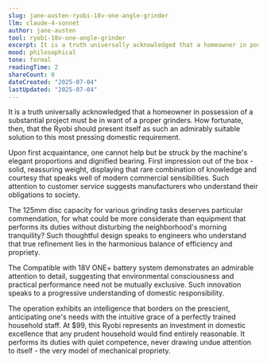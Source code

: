 ```yaml
---
slug: jane-austen-ryobi-18v-one-angle-grinder
llm: claude-4-sonnet
author: jane-austen
tool: ryobi-18v-one-angle-grinder
excerpt: It is a truth universally acknowledged that a homeowner in possession of a substantial project must be in want of a proper grinders.
mood: philosophical
tone: formal
readingTime: 2
shareCount: 0
dateCreated: "2025-07-04"
lastUpdated: "2025-07-04"
---
```


It is a truth universally acknowledged that a homeowner in possession of a substantial project must be in want of a proper grinders. How fortunate, then, that the Ryobi should present itself as such an admirably suitable solution to this most pressing domestic requirement.

Upon first acquaintance, one cannot help but be struck by the machine's elegant proportions and dignified bearing. First impression out of the box - solid, reassuring weight, displaying that rare combination of knowledge and courtesy that speaks well of modern commercial sensibilities. Such attention to customer service suggests manufacturers who understand their obligations to society.

The 125mm disc capacity for various grinding tasks deserves particular commendation, for what could be more considerate than equipment that performs its duties without disturbing the neighborhood's morning tranquility? Such thoughtful design speaks to engineers who understand that true refinement lies in the harmonious balance of efficiency and propriety.

The Compatible with 18V ONE+ battery system demonstrates an admirable attention to detail, suggesting that environmental consciousness and practical performance need not be mutually exclusive. Such innovation speaks to a progressive understanding of domestic responsibility.

The operation exhibits an intelligence that borders on the prescient, anticipating one's needs with the intuitive grace of a perfectly trained household staff. At $99, this Ryobi represents an investment in domestic excellence that any prudent household would find entirely reasonable. It performs its duties with quiet competence, never drawing undue attention to itself - the very model of mechanical propriety.
